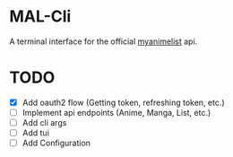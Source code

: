 # MAL-Cli

A terminal interface for the official [myanimelist](https://myanimelist.net/) api.

# TODO

- [x] Add oauth2 flow (Getting token, refreshing token, etc.)
- [ ] Implement api endpoints (Anime, Manga, List, etc.)
- [ ] Add cli args
- [ ] Add tui
- [ ] Add Configuration
